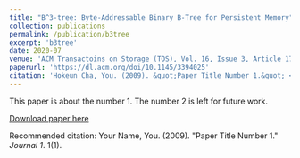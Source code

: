 ```yaml
---
title: "B^3-tree: Byte-Addressable Binary B-Tree for Persistent Memory"
collection: publications
permalink: /publication/b3tree
excerpt: 'b3tree'
date: 2020-07
venue: 'ACM Transactoins on Storage (TOS), Vol. 16, Issue 3, Article 17, (ISSN 1553-3077)'
paperurl: 'https://dl.acm.org/doi/10.1145/3394025'
citation: 'Hokeun Cha, You. (2009). &quot;Paper Title Number 1.&quot; <i>Journal 1</i>. 1(1).'
---
```

This paper is about the number 1. The number 2 is left for future work.

[Download paper here](http://academicpages.github.io/files/paper1.pdf)

Recommended citation: Your Name, You. (2009). "Paper Title Number 1." <i>Journal 1</i>. 1(1).

